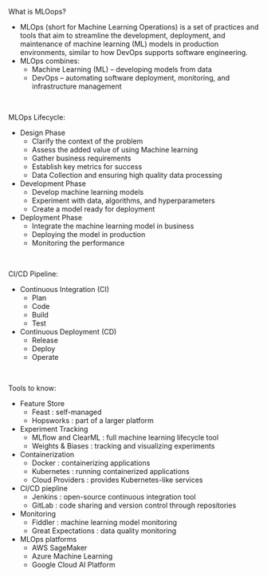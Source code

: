 What is MLOops?
-  MLOps (short for Machine Learning Operations) is a set of practices and tools that aim to streamline the development, deployment, and maintenance of machine learning (ML) models in production environments, similar to how DevOps supports software engineering.
- MLOps combines:
  - Machine Learning (ML) – developing models from data
  - DevOps – automating software deployment, monitoring, and infrastructure management

<br/>

MLOps Lifecycle:
- Design Phase
  - Clarify the context of the problem
  - Assess the added value of using Machine learning
  - Gather business requirements
  - Establish key metrics for success
  - Data Collection and ensuring high quality data processing
- Development Phase
  - Develop machine learning models
  - Experiment with data, algorithms, and hyperparameters
  - Create a  model ready for deployment
- Deployment Phase
  - Integrate the machine learning model in business
  - Deploying the model in production
  - Monitoring the performance

<br/>

CI/CD Pipeline:
- Continuous Integration (CI)
  - Plan
  - Code
  - Build
  - Test
- Continuous Deployment (CD)
  - Release
  - Deploy
  - Operate

<br/>

Tools to know:
- Feature Store
  - Feast : self-managed
  - Hopsworks : part of a larger platform
- Experiment Tracking
  - MLflow and ClearML : full machine learning lifecycle tool
  - Weights & Biases : tracking and visualizing experiments
- Containerization
  - Docker : containerizing applications
  - Kubernetes : running containerized applications
  - Cloud Providers : provides Kubernetes-like services
- CI/CD piepline
  - Jenkins : open-source continuous integration tool
  - GitLab : code sharing and version control through repositories
- Monitoring
  - Fiddler : machine learning model monitoring
  - Great Expectations : data quality monitoring
- MLOps platforms
  - AWS SageMaker
  - Azure Machine Learning
  - Google Cloud AI Platform

<br/>